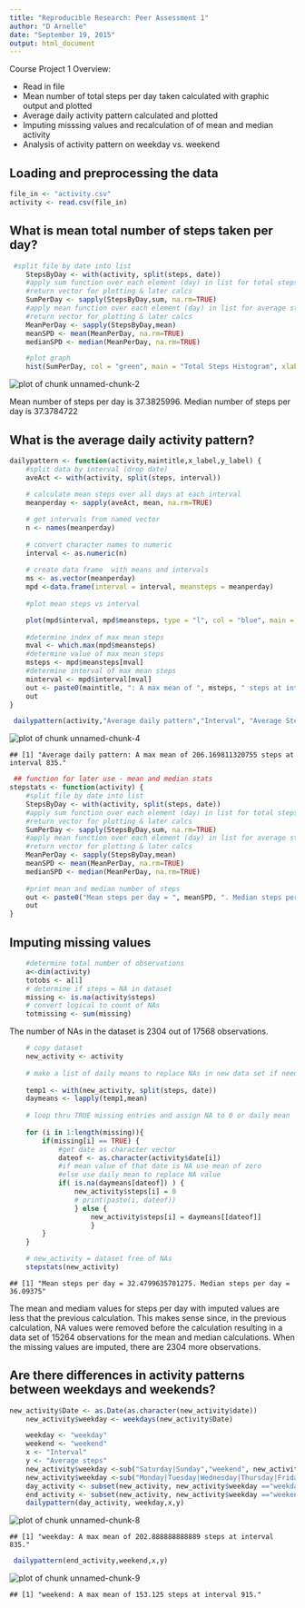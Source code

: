 ```yaml
---
title: "Reproducible Research: Peer Assessment 1"
author: "D Arnelle"
date: "September 19, 2015"
output: html_document
---
```


Course Project 1 Overview: 
- Read in file
- Mean number of total steps per day taken calculated with graphic output and plotted
- Average daily activity pattern calculated and plotted
- Imputing misssing values and recalculation of of mean and median activity
- Analysis of activity pattern on weekday vs. weekend

## Loading and preprocessing the data


```r
file_in <- "activity.csv" 
activity <- read.csv(file_in)
```


## What is mean total number of steps taken per day?



```r
 #split file by date into list
    StepsByDay <- with(activity, split(steps, date))
    #apply sum function over each element (day) in list for total steps
    #return vector for plotting & later calcs
    SumPerDay <- sapply(StepsByDay,sum, na.rm=TRUE)
    #apply mean function over each element (day) in list for average steps/day
    #return vector for plotting & later calcs
    MeanPerDay <- sapply(StepsByDay,mean)
    meanSPD <- mean(MeanPerDay, na.rm=TRUE)
    medianSPD <- median(MeanPerDay, na.rm=TRUE)

    #plot graph
    hist(SumPerDay, col = "green", main = "Total Steps Histogram", xlab = "Total Steps per Day")
```

![plot of chunk unnamed-chunk-2](figure/unnamed-chunk-2-1.png) 

Mean number of steps per day is 37.3825996. Median number of steps per day is 37.3784722

## What is the average daily activity pattern?

```r
dailypattern <- function(activity,maintitle,x_label,y_label) {
    #split data by interval (drop date)
    aveAct <- with(activity, split(steps, interval))
    
    # calculate mean steps over all days at each interval
    meanperday <- sapply(aveAct, mean, na.rm=TRUE)

    # get intervals from named vector
    n <- names(meanperday)
    
    # convert character names to numeric
    interval <- as.numeric(n)
    
    # create data frame  with means and intervals
    ms <- as.vector(meanperday)
    mpd <-data.frame(interval = interval, meansteps = meanperday)
    
    #plot mean steps vs interval

    plot(mpd$interval, mpd$meansteps, type = "l", col = "blue", main = maintitle, xlab = x_label, ylab = y_label)
    
    #determine index of max mean steps
    mval <- which.max(mpd$meansteps)
    #determine value of max mean steps
    msteps <- mpd$meansteps[mval]
    #determine interval of max mean steps
    minterval <- mpd$interval[mval]
    out <- paste0(maintitle, ": A max mean of ", msteps, " steps at interval ", minterval, ".")
    out
}
```


```r
 dailypattern(activity,"Average daily pattern","Interval", "Average Steps")
```

![plot of chunk unnamed-chunk-4](figure/unnamed-chunk-4-1.png) 

```
## [1] "Average daily pattern: A max mean of 206.169811320755 steps at interval 835."
```


```r
 ## function for later use - mean and median stats
stepstats <- function(activity) {
    #split file by date into list
    StepsByDay <- with(activity, split(steps, date))
    #apply sum function over each element (day) in list for total steps
    #return vector for plotting & later calcs
    SumPerDay <- sapply(StepsByDay,sum, na.rm=TRUE)
    #apply mean function over each element (day) in list for average steps/day
    #return vector for plotting & later calcs
    MeanPerDay <- sapply(StepsByDay,mean)
    meanSPD <- mean(MeanPerDay, na.rm=TRUE)
    medianSPD <- median(MeanPerDay, na.rm=TRUE)
    
    #print mean and median number of steps
    out <- paste0("Mean steps per day = ", meanSPD, ". Median steps per day = ", medianSPD)
    out
}
```
## Imputing missing values

```r
    #determine total number of observations
    a<-dim(activity)
    totobs <- a[1]
    # determine if steps = NA in dataset
    missing <- is.na(activity$steps)
    # convert logical to count of NAs
    totmissing <- sum(missing)
```

The number of NAs in the dataset is 2304 out of 17568 observations.


```r
    # copy dataset
    new_activity <- activity
    
    # make a list of daily means to replace NAs in new data set if needed
    
    temp1 <- with(new_activity, split(steps, date))
    daymeans <- lapply(temp1,mean)
    
    # loop thru TRUE missing entries and assign NA to 0 or daily mean
    
    for (i in 1:length(missing)){
        if(missing[i] == TRUE) {
            #get date as character vector
            dateof <- as.character(activity$date[i])
            #if mean value of that date is NA use mean of zero
            #else use daily mean to replace NA value
            if( is.na(daymeans[dateof]) ) {
                new_activity$steps[i] = 0
                # print(paste(i, dateof))
                } else {
                    new_activity$steps[i] = daymeans[[dateof]]
                    }
        }
    }

    # new_activity = dataset free of NAs
    stepstats(new_activity)
```

```
## [1] "Mean steps per day = 32.4799635701275. Median steps per day = 36.09375"
```
The mean and mediam values for steps per day with imputed values are less that the previous calculation. This makes sense since, in the previous calculation,  NA values were removed before the calculation resulting in a data set of 15264 observations for the mean and median calculations. When the missing values are imputed, there are 2304 more observations.

## Are there differences in activity patterns between weekdays and weekends?


```r
new_activity$Date <- as.Date(as.character(new_activity$date))
    new_activity$weekday <- weekdays(new_activity$Date)

    weekday <- "weekday"
    weekend <- "weekend"
    x <- "Interval"
    y <- "Average steps"
    new_activity$weekday <-sub("Saturday|Sunday","weekend", new_activity$weekday,)
    new_activity$weekday <-sub("Monday|Tuesday|Wednesday|Thursday|Friday","weekday", new_activity$weekday,)
    day_activity <- subset(new_activity, new_activity$weekday =="weekday")
    end_activity <- subset(new_activity, new_activity$weekday =="weekend")
    dailypattern(day_activity, weekday,x,y)
```

![plot of chunk unnamed-chunk-8](figure/unnamed-chunk-8-1.png) 

```
## [1] "weekday: A max mean of 202.888888888889 steps at interval 835."
```


```r
 dailypattern(end_activity,weekend,x,y)
```

![plot of chunk unnamed-chunk-9](figure/unnamed-chunk-9-1.png) 

```
## [1] "weekend: A max mean of 153.125 steps at interval 915."
```
